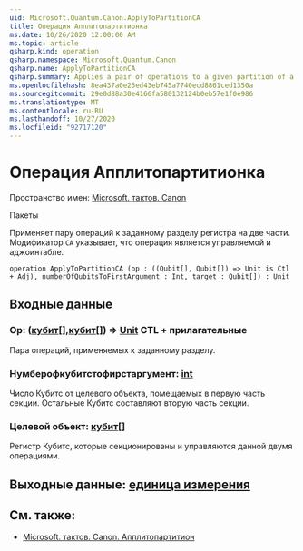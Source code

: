 ```yaml
---
uid: Microsoft.Quantum.Canon.ApplyToPartitionCA
title: Операция Апплитопартитионка
ms.date: 10/26/2020 12:00:00 AM
ms.topic: article
qsharp.kind: operation
qsharp.namespace: Microsoft.Quantum.Canon
qsharp.name: ApplyToPartitionCA
qsharp.summary: Applies a pair of operations to a given partition of a register into two parts. The modifier `CA` indicates that the operation is controllable and adjointable.
ms.openlocfilehash: 8ea437a0e25ed43eb745a7740ecd8861ced1350a
ms.sourcegitcommit: 29e0d88a30e4166fa580132124b0eb57e1f0e986
ms.translationtype: MT
ms.contentlocale: ru-RU
ms.lasthandoff: 10/27/2020
ms.locfileid: "92717120"
---
```

# <a name="applytopartitionca-operation"></a>Операция Апплитопартитионка

Пространство имен: [Microsoft. тактов. Canon](xref:Microsoft.Quantum.Canon)

Пакеты [](https://nuget.org/packages/)


Применяет пару операций к заданному разделу регистра на две части.
Модификатор `CA` указывает, что операция является управляемой и аджоинтабле.

```qsharp
operation ApplyToPartitionCA (op : ((Qubit[], Qubit[]) => Unit is Ctl + Adj), numberOfQubitsToFirstArgument : Int, target : Qubit[]) : Unit
```


## <a name="input"></a>Входные данные

### <a name="op--qubitqubit--unit-ctl--adj"></a>Op: ([кубит](xref:microsoft.quantum.lang-ref.qubit)[],[кубит](xref:microsoft.quantum.lang-ref.qubit)[]) => [Unit](xref:microsoft.quantum.lang-ref.unit) CTL + прилагательные

Пара операций, применяемых к заданному разделу.


### <a name="numberofqubitstofirstargument--int"></a>Нумберофкубитстофирстаргумент: [int](xref:microsoft.quantum.lang-ref.int)

Число Кубитс от целевого объекта, помещаемых в первую часть секции.
Остальные Кубитс составляют вторую часть секции.


### <a name="target--qubit"></a>Целевой объект: [кубит](xref:microsoft.quantum.lang-ref.qubit)[]

Регистр Кубитс, которые секционированы и управляются данной двумя операциями.



## <a name="output--unit"></a>Выходные данные: [единица измерения](xref:microsoft.quantum.lang-ref.unit)



## <a name="see-also"></a>См. также:

- [Microsoft. тактов. Canon. Апплитопартитион](xref:Microsoft.Quantum.Canon.ApplyToPartition)